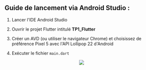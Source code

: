 Guide de lancement via Android Studio :
-----------------------------------------

1. Lancer l'IDE Android Studio

2. Ouvrir le projet Flutter intitulé <b>TP1_Flutter</b> 

3. Créer un AVD (ou utiliser le navigateur Chrome) et choisissez de préférence Pixel 5 avec l'API Lollipop 22 d'Android

4. Exécuter le fichier `main.dart` 

<p align="center"><img src="./demo.gif?raw=true"></p>
